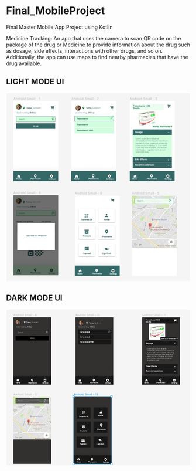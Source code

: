 # Final_MobileProject
Final Master Mobile App Project using Kotlin

Medicine Tracking: 
An app that uses the camera to scan QR code on the package
of the drug or Medicine to provide information about the drug such as dosage, side effects, interactions with other drugs,
and so on. Additionally, the app can use maps to find nearby pharmacies that have the drug available.


## LIGHT MODE UI
![Light Mode UI](./readme_assets/Snap2023-07-09at23.56.57.jpg)

## DARK MODE UI
![Light Mode UI](./readme_assets/Snap2023-07-09at23.57.46.jpg)

